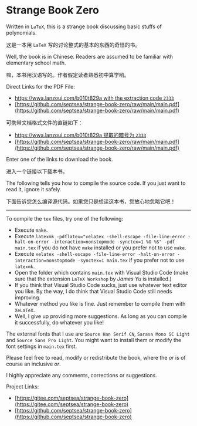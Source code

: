 # Strange Book Zero

Written in `LaTeX`, this is a strange book discussing basic stuffs of polynomials.

这是一本用 `LaTeX` 写的讨论整式的基本的东西的奇怪的书。

Well, the book is in Chinese. Readers are assumed to be familiar with elementary school math.

嘛，本书用汉语写的。作者假定读者熟悉初中算学哟。

Direct Links for the PDF File:

- [https://wwa.lanzoui.com/b010t829a with the extraction code `2333`](https://wwa.lanzoui.com/b010t829a)
- [https://github.com/septsea/strange-book-zero/raw/main/main.pdf](https://github.com/septsea/strange-book-zero/raw/main/main.pdf)

可携带文档格式文件的直链如下：

- [https://wwa.lanzoui.com/b010t829a 提取的暗号为 `2333`](https://wwa.lanzoui.com/b010t829a)
- [https://github.com/septsea/strange-book-zero/raw/main/main.pdf](https://github.com/septsea/strange-book-zero/raw/main/main.pdf)

Enter one of the links to download the book.

进入一个链接以下载本书。

The following tells you how to compile the source code. If you just want to read it, ignore it safely.

下面告诉您怎么编译源代码。如果您只是想读这本书，您放心地忽略它吧！

---

To compile the `tex` files, try one of the following:

- Execute `make`.
- Execute `latexmk -pdflatex="xelatex -shell-escape -file-line-error -halt-on-error -interaction=nonstopmode -synctex=1 %O %S" -pdf main.tex` if you do not have `make` installed or you prefer not to use `make`.
- Execute `xelatex -shell-escape -file-line-error -halt-on-error -interaction=nonstopmode -synctex=1 main.tex` if you prefer not to use `latexmk`.
- Open the folder which contains `main.tex` with Visual Studio Code (make sure that the extension `LaTeX Workshop` by *James Yu* is installed.)
- If you think that Visual Studio Code sucks, just use whatever text editor you like. By the way, I do think that Visual Studio Code still needs improving.
- Whatever method you like is fine. Just remember to compile them with `XeLaTeX`.
- Well, I give up providing more suggestions. As long as you can compile it successfully, do whatever you like!

The external fonts that I use are `Source Han Serif CN`, `Sarasa Mono SC Light` and `Source Sans Pro Light`. You might want to install them or modify the font settings in `main.tex` first.

Please feel free to read, modify or redistribute the book, where the *or* is of course an inclusive *or*.

I highly appreciate any comments, corrections or suggestions.

Project Links:

- [https://gitee.com/septsea/strange-book-zero](https://gitee.com/septsea/strange-book-zero)
- [https://github.com/septsea/strange-book-zero](https://github.com/septsea/strange-book-zero)

